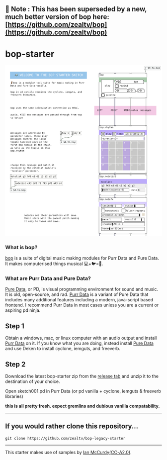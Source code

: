 ## 🦉 Note : This has been superseded by a new, much better version of bop here: [https://github.com/zealtv/bop](https://github.com/zealtv/bop)

# bop-starter

![bop starter sketch01.pd](./bop-starter.png)

### What is bop?
[bop](https://github.com/zealtv/bop) is a suite of digital music making modules for Purr Data and Pure Data.  It makes computerised things musical 💻+🐦=🎷.

### What are Purr Data and Pure Data?
[Pure Data](puredata.info), or PD, is visual programming environment for sound and music.  It is old, open-source, and rad.
[Purr Data](https://agraef.github.io/purr-data/) is a variant of Pure Data that includes many additional features including a modern, java-script based frontend. I recommend Purr Data in most cases unless you are a current or aspiring pd ninja.

## Step 1
Obtain a  windows, mac, or linux computer with an audio output and install [Purr Data](https://github.com/agraef/purr-data/releases) on it.
 If you know what you are doing, instead install [Pure Data](https://puredata.info/downloads/pure-data) and use Deken to install cyclone, iemguts, and freeverb.

## Step 2
Download the latest bop-starter zip from the [release tab](https://github.com/zealtv/bop-starter/releases) and unzip it to the destination of your choice.


Open sketch001.pd in Purr Data (or pd vanilla + cyclone, iemguts & freeverb libraries)

**this is all pretty fresh.  expect gremlins and dubious vanilla compatability.**


---



## If you would rather clone this repository...
```
git clone https://github.com/zealtv/bop-legacy-starter
```

---

This starter makes use of samples by [Ian McCurdy](http://www.iainmccurdy.org/soundlibrary.html)[(CC-A2.0)](https://creativecommons.org/licenses/by/2.0/). 
